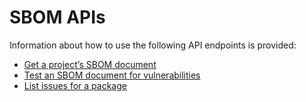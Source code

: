 # SBOM APIs

Information about how to use the following API endpoints is provided:

* [Get a project’s SBOM document](rest-api-get-a-projects-sbom-document.md)
* [Test an SBOM document for vulnerabilities](rest-api-endpoint-test-an-sbom-document-for-vulnerabilities.md)
* [List issues for a package](../issues-list-issues-for-a-package.md)
